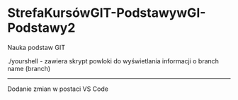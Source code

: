 # StrefaKursówGIT-PodstawywGI-Podstawy2
Nauka podstaw GIT

./yourshell - zawiera skrypt powloki do wyświetlania informacji o branch name (branch)

---
Dodanie zmian w postaci VS Code